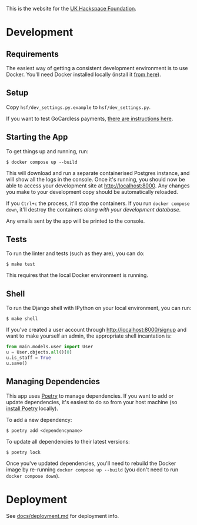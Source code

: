This is the website for the [UK Hackspace Foundation](hackspace.org.uk).

# Development

## Requirements
The easiest way of getting a consistent development environment is to use Docker. You'll
need Docker installed locally (install it 
[from here](https://store.docker.com/search?type=edition&offering=community)).

## Setup

Copy `hsf/dev_settings.py.example` to `hsf/dev_settings.py`.

If you want to test GoCardless payments, [there are instructions here](docs/gocardless.md).

## Starting the App

To get things up and running, run:

	$ docker compose up --build

This will download and run a separate containerised Postgres instance, and will show all the logs
in the console. Once it's running, you should now be able to access your development site at 
[http://localhost:8000](http://localhost:8000). Any changes you make to your development
copy should be automatically reloaded.

If you `Ctrl+c` the process, it'll stop the containers. If you run
`docker compose down`, it'll destroy the containers *along with your development database*.

Any emails sent by the app will be printed to the console.

## Tests

To run the linter and tests (such as they are), you can do:

	$ make test

This requires that the local Docker environment is running.

## Shell

To run the Django shell with IPython on your local environment, you can run:

	$ make shell

If you've created a user account through [http://localhost:8000/signup](http://localhost:8000/signup)
and want to make yourself an admin, the appropriate shell incantation is:

```python
from main.models.user import User
u = User.objects.all()[0]
u.is_staff = True
u.save()
```

## Managing Dependencies

This app uses [Poetry](https://python-poetry.org/) to manage dependencies. If you want
to add or update dependencies, it's easiest to do so from your host machine (so 
[install Poetry](https://python-poetry.org/docs/) locally).

To add a new dependency:

	$ poetry add <dependencyname>

To update all dependencies to their latest versions:

	$ poetry lock

Once you've updated dependencies, you'll need to rebuild the Docker image by re-running
`docker compose up --build` (you don't need to run `docker compose down`).

# Deployment

See [docs/deployment.md](docs/deployment.md) for deployment info.
